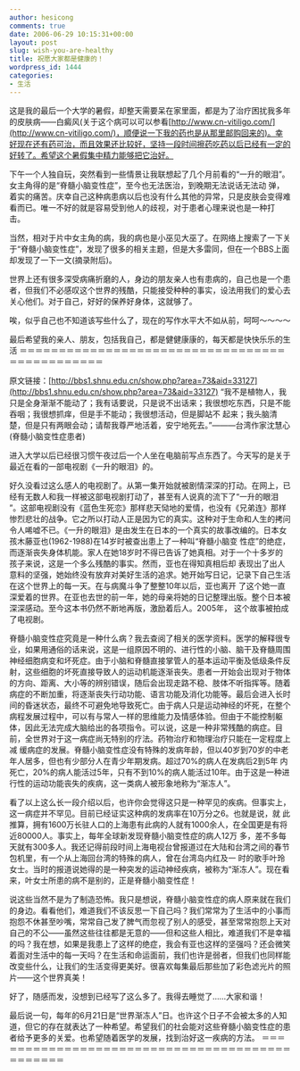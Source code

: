 ```yaml
---
author: hesicong
comments: true
date: 2006-06-29 10:15:31+00:00
layout: post
slug: wish-you-are-healthy
title: 祝愿大家都是健康的！
wordpress_id: 1444
categories:
- 生活
---
```



这是我的最后一个大学的暑假，却整天需要呆在家里面，都是为了治疗困扰我多年的皮肤病——白癜风(关于这个病可以可以参看[http://www.cn-vitiligo.com/](http://www.cn-vitiligo.com/)，顺便说一下我的药也是从那里邮购回来的)。幸好现在还有药可治，而且效果还比较好，坚持一段时间擦药吃药以后已经有一定的好转了。希望这个暑假集中精力能够把它治好。

下午一个人独自玩，突然看到一些情景让我联想起了几个月前看的“一升的眼泪”。女主角得的是“脊髓小脑变性症”，至今也无法医治，到晚期无法说话无法动 弹，着实的痛苦。庆幸自己这种病患病以后也没有什么其他的异常，只是皮肤会变得难看而已。唯一不好的就是容易受到他人的歧视，对于患者心理来说也是一种打 击。

当然，相对于片中女主角的病，我的病也是小巫见大巫了。在网络上搜索了一下关于“脊髓小脑变性症”，发现了很多的相关主题，但是大多雷同，但在一个BBS上面却发现了一下一文(摘录附后)。

世界上还有很多深受病痛折磨的人，身边的朋友亲人也有患病的，自己也是一个患者，但我们不必感叹这个世界的残酷，只能接受种种的事实，设法用我们的爱心去关心他们。对于自己，好好的保养好身体，这就够了。

唉，似乎自己也不知道该写些什么了，现在的写作水平大不如从前，呵呵～～～～

最后希望我的亲人、朋友，包括我自己，都是健健康康的，每天都是快快乐乐的生活
＝＝＝＝＝＝＝＝＝＝＝＝＝＝＝＝＝＝＝＝＝＝＝＝＝＝＝＝＝＝＝＝＝＝＝＝＝＝＝＝＝＝＝＝＝＝

原文链接：[http://bbs1.shnu.edu.cn/show.php?area=73&aid=33127](http://bbs1.shnu.edu.cn/show.php?area=73&aid=33127)
“我不是植物人，我只是全身渐渐不能动了；我有话要说，只是说不出话来；我很想吃东西，只是不能吞咽；我很想抓痒，但是手不能动；我很想活动，但是脚站不 起来；我头脑清楚，但是只有两眼会动；请帮我尊严地活着，安宁地死去。”———台湾作家沈慧心(脊髓小脑变性症患者)


进入大学以后已经很习惯午夜过后一个人坐在电脑前写点东西了。今天写的是关于最近在看的一部电视剧《一升的眼泪》的。

好久没看过这么感人的电视剧了。从第一集开始就被剧情深深的打动。在网上，已经有无数人和我一样被这部电视剧打动了，甚至有人说真的流下了“一升的眼泪 ”。这部电视剧没有《蓝色生死恋》那样悲天恸地的爱情，也没有《兄弟连》那样惨烈悲壮的战争。它之所以打动人正是因为它的真实。这种对于生命和人生的拷问 令人唏嘘不已。《一升的眼泪》是由发生在日本的一个真实的故事改编的。日本女孩木藤亚也(1962-1988)在14岁时被查出患上了一种叫“脊髓小脑变 性症”的绝症，而逐渐丧失身体机能。家人在她18岁时不得已告诉了她真相。对于一个十多岁的孩子来说，这是一个多么残酷的事实。然而，亚也在得知真相后却 表现出了出人意料的坚强，她始终没有放弃对美好生活的追求。她开始写日记，记录下自己生活在这个世界上的每一天。在与病魔斗争了整整10年以后，亚也离开 了这个她一直深爱着的世界。在亚也去世的前一年，她的母亲将她的日记整理出版。整个日本被深深感动。至今这本书仍然不断地再版，激励着后人。2005年， 这个故事被拍成了电视剧。

脊髓小脑变性症究竟是一种什么病？我去查阅了相关的医学资料。医学的解释很专业，如果用通俗的话来说，这是一组原因不明的、进行性的小脑、脑干及脊髓周围 神经细胞病变和坏死症。由于小脑和脊髓直接掌管人的基本运动平衡及低级条件反射，这些细胞的坏死直接导致人的运动机能逐渐丧失。患者一开始会出现对于物体 的方向、距离、大小等的辨别错误，随后会出现走路不稳、肢体不听指挥等。随着病症的不断加重，将逐渐丧失行动功能、语言功能及消化功能等。最后会进入长时 间的昏迷状态，最终不可避免地导致死亡。由于病人只是运动神经的坏死，在整个病程发展过程中，可以有与常人一样的思维能力及情感体验。但由于不能控制躯 体，因此无法完成大脑给出的各项指令。可以说，这是一种非常残酷的病症。目前，全世界对于这一病症尚无特别的疗法。药物治疗和物理治疗只能在一定程度上减 缓病症的发展。脊髓小脑变性症没有特殊的发病年龄，但以40岁到70岁的中老年人居多，但也有少部分人在青少年期发病。超过70%的病人在发病后2到5年 内死亡，20%的病人能活过5年，只有不到10%的病人能活过10年。由于这是一种进行性的运动功能丧失的疾病，这一类病人被形象地称为“渐冻人”。

看了以上这么长一段介绍以后，也许你会觉得这只是一种罕见的疾病。但事实上，这一病症并不罕见。目前已经证实这种病的发病率在10万分之6。也就是说，就 此推算，拥有1600万长驻人口的上海患有此病的人就有1000余人，在全国更是有将近80000人。事实上，每年全球新发现脊髓小脑变性症的病人12万 多，差不多每天就有300多人。我还记得前段时间上海电视台曾报道过在大陆和台湾之间的春节包机里，有一个从上海回台湾的特殊的病人，曾在台湾岛内红及一 时的歌手叶玲女士。当时的报道说她得的是一种突发的运动神经疾病，被称为“渐冻人”。现在看来，叶女士所患的病不是别的，正是脊髓小脑变性症！

说这些当然不是为了制造恐怖。我只是想说，脊髓小脑变性症的病人原来就在我们的身边。看看他们，难道我们不该反思一下自己吗？我们常常为了生活中的小事而 抱怨不休甚至吵嘴，常常自己发了脾气而忽视了别人的感受，甚至常常抱怨上天对自己的不公——虽然这些往往都是无意的——但和这些人相比，难道我们不是幸福 的吗？我在想，如果是我患上了这样的绝症，我会有亚也这样的坚强吗？还会微笑着面对生活中的每一天吗？在生活和命运面前，我们也许是弱者，但我们也同样能 改变些什么，让我们的生活变得更美好。很喜欢每集最后那些加了彩色滤光片的照片——这个世界真美！

好了，随感而发，没想到已经写了这么多了。我得去睡觉了……大家和谐！


最后说一句，每年的6月21日是“世界渐冻人”日。也许这个日子不会被太多的人知道，但它的存在就表达了一种希望。希望我们的社会能对这些脊髓小脑变性症的患者给予更多的关爱。也希望随着医学的发展，找到治好这一疾病的方法。
＝＝＝＝＝＝＝＝＝＝＝＝＝＝＝＝＝＝＝＝＝＝＝＝＝＝＝＝＝＝＝＝＝＝＝＝＝＝＝＝＝＝＝＝＝＝
